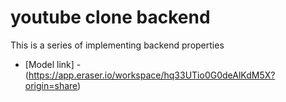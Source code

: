 # youtube clone backend
This is a series of implementing backend properties 
- [Model link] - (https://app.eraser.io/workspace/hq33UTio0G0deAlKdM5X?origin=share)